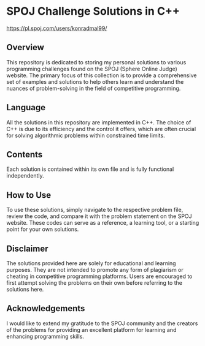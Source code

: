 # SPOJ Challenge Solutions in C++
https://pl.spoj.com/users/konradmal99/

## Overview
This repository is dedicated to storing my personal solutions to various programming challenges found on the SPOJ (Sphere Online Judge) website. The primary focus of this collection is to provide a comprehensive set of examples and solutions to help others learn and understand the nuances of problem-solving in the field of competitive programming.

## Language
All the solutions in this repository are implemented in C++. The choice of C++ is due to its efficiency and the control it offers, which are often crucial for solving algorithmic problems within constrained time limits.

## Contents
Each solution is contained within its own file and is fully functional independently.

## How to Use
To use these solutions, simply navigate to the respective problem file, review the code, and compare it with the problem statement on the SPOJ website. These codes can serve as a reference, a learning tool, or a starting point for your own solutions.

## Disclaimer
The solutions provided here are solely for educational and learning purposes. They are not intended to promote any form of plagiarism or cheating in competitive programming platforms. Users are encouraged to first attempt solving the problems on their own before referring to the solutions here.

## Acknowledgements
I would like to extend my gratitude to the SPOJ community and the creators of the problems for providing an excellent platform for learning and enhancing programming skills.
